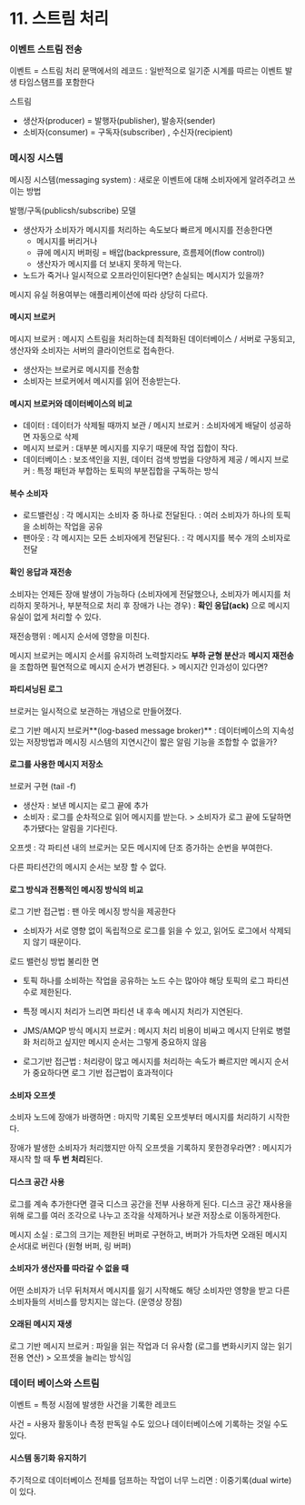 # 11. 스트림 처리

### 이벤트 스트림 전송

이벤트 = 스트림 처리 문맥에서의 레코드 : 일반적으로 일기준 시계를 따르는 이벤트 발생 타임스탬프를 포함한다

스트림

- 생산자(producer) = 발행자(publisher), 발송자(sender)
- 소비자(consumer) = 구독자(subscriber) , 수신자(recipient)



### 메시징 시스템

메시징 시스템(messaging system) : 새로운 이벤트에 대해 소비자에게 알려주려고 쓰이는 방법

발행/구독(publicsh/subscribe) 모델

- 생산자가 소비자가 메시지를 처리하는 속도보다 빠르게 메시지를 전송한다면
  - 메시지를 버리거나
  - 큐에 메시지 버퍼링 = 배압(backpressure, 흐름제어(flow control))
  - 생산자가 메시지를 더 보내지 못하게 막는다.
- 노드가 죽거나 일시적으로 오프라인이된다면? 손실되는 메시지가 있을까?

메시지 유실 허용여부는 애플리케이션에 따라 상당히 다르다.



#### 메시지 브로커

메시지 브로커 : 메시지 스트림을 처리하는데 최적화된 데이터베이스 / 서버로 구동되고, 생산자와 소비자는 서버의 클라이언트로 접속한다.

- 생산자는 브로커로 메시지를 전송함
- 소비자는 브로커에서 메시지를 읽어 전송받는다.



#### 메시지 브로커와 데이터베이스의 비교

- 데이터 : 데이터가 삭제될 때까지 보관 / 메시지 브로커 : 소비자에게 배달이 성공하면 자동으로 삭제
- 메시지 브로커 : 대부분 메시지를 지우기 때문에 작업 집합이 작다.
- 데이터베이스 : 보조색인을 지원, 데이터 검색 방법을 다양하게 제공 / 메시지 브로커 : 특정 패턴과 부합하는 토픽의 부분집합을 구독하는 방식



#### 복수 소비자

- 로드밸런싱 : 각 메시지는 소비자 중 하나로 전달된다. : 여러 소비자가 하나의 토픽을 소비하는 작업을 공유
- 팬아웃 : 각 메시지는 모든 소비자에게 전달된다. : 각 메시지를 복수 개의 소비자로 전달



#### 확인 응답과 재전송

소비자는 언제든 장애 발생이 가능하다 (소비자에게 전달했으나, 소비자가 메시지를 처리하지 못하거나, 부분적으로 처리 후 장애가 나는 경우) : **확인 응답(ack)** 으로 메시지 유실이 없게 처리할 수 있다.

재전송행위 : 메시지 순서에 영향을 미친다.

메시지 브로커는 메시지 순서를 유지하려 노력할지라도 **부하 균형 분산**과 **메시지 재전송**을 조합하면 필연적으로 메시지 순서가 변경된다. > 메시지간 인과성이 있다면?



#### 파티셔닝된 로그

브로커는 일시적으로 보관하는 개념으로 만들어졌다.

로그 기반 메시지 브로커**(log-based message broker)** : 데이터베이스의 지속성 있는 저장방법과 메시징 시스템의 지연시간이 짧은 알림 기능을 조합할 수 없을가?



#### 로그를 사용한 메시지 저장소

브로커 구현 (tail -f)

- 생산자 : 보낸 메시지는 로그 끝에 추가
- 소비자 : 로그를 순차적으로 읽어 메시지를 받는다.  > 소비자가 로그 끝에 도달하면 추가됐다는 알림을 기다린다.

오프셋 : 각 파티션 내의 브로커는 모든 메시지에 단조 증가하는 순번을 부여한다.

다른 파티션간의 메시지 순서는 보장 할 수 없다.



#### 로그 방식과 전통적인 메시징 방식의 비교

로그 기반 접근법 : 팬 아웃 메시징 방식을 제공한다

- 소비자가 서로 영향 없이 독립적으로 로그를 읽을 수 있고, 읽어도 로그에서 삭제되지 않기 때문이다.

로드 밸런싱 방법 불리한 면

- 토픽 하나를 소비하는 작업을 공유하는 노드 수는 많아야 해당 토픽의 로그 파티션 수로 제한된다.
- 특정 메시지 처리가 느리면 파티션 내 후속 메시지 처리가 지연된다.



- JMS/AMQP 방식 메시지 브로커 : 메시지 처리 비용이 비싸고 메시지 단위로 병렬화 처리하고 싶지만 메시지 순서는 그렇게 중요하지 않음
- 로그기반 접근법 : 처리량이 많고 메시지를 처리하는 속도가 빠르지만 메시지 순서가 중요하다면 로그 기반 접근법이 효과적이다



#### 소비자 오프셋

소비자 노드에 장애가 바랭하면 : 마지막 기록된 오프셋부터 메시지를 처리하기 시작한다.

장애가 발생한 소비자가 처리했지만 아직 오프셋을 기록하지 못한경우라면? : 메시지가 재시작 할 때 **두 번 처리**된다.



#### 디스크 공간 사용

로그를 계속 추가한다면 결국 디스크 공간을 전부 사용하게 된다. 디스크 공간 재사용을 위해 로그를 여러 조각으로 나누고 조각을 삭제하거나 보관 저장소로 이동하게한다.

메시지 소실 : 로그의 크기는 제한된 버퍼로 구현하고, 버퍼가 가득차면 오래된 메시지 순서대로 버린다 (원형 버퍼, 링 버퍼)



#### 소비자가 생산자를 따라갈 수 없을 때

어떤 소비자가 너무 뒤처져서 메시지를 잃기 시작해도 해당 소비자만 영향을 받고 다른 소비자들의 서비스를 망치지는 않는다. (운영상 장점)



#### 오래된 메시지 재생

로그 기반 메시지 브로커 : 파일을 읽는 작업과 더 유사함 (로그를 변화시키지 않는 읽기 전용 연산) > 오프셋을 늘리는 방식임



### 데이터 베이스와 스트림

이벤트 = 특정 시점에 발생한 사건을 기록한 레코드

사건 = 사용자 활동이나 측정 판독일 수도 있으나 데이터베이스에 기록하는 것일 수도 있다.



#### 시스템 동기화 유지하기

주기적으로 데이터베이스 전체를 덤프하는 작업이 너무 느리면 : 이중기록(dual wirte)이 있다.



